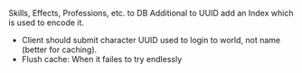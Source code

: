 Skills, Effects, Professions, etc. to DB
Additional to UUID add an Index which is used to encode it.

* Client should submit character UUID used to login to world, not name (better for caching).
* Flush cache: When it failes to try endlessly
